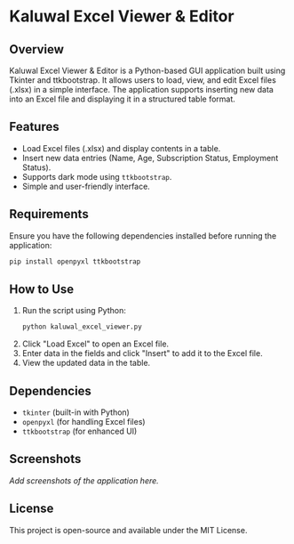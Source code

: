 # Kaluwal Excel Viewer & Editor

## Overview
Kaluwal Excel Viewer & Editor is a Python-based GUI application built using Tkinter and ttkbootstrap. It allows users to load, view, and edit Excel files (.xlsx) in a simple interface. The application supports inserting new data into an Excel file and displaying it in a structured table format.

## Features
- Load Excel files (.xlsx) and display contents in a table.
- Insert new data entries (Name, Age, Subscription Status, Employment Status).
- Supports dark mode using `ttkbootstrap`.
- Simple and user-friendly interface.

## Requirements
Ensure you have the following dependencies installed before running the application:

```sh
pip install openpyxl ttkbootstrap
```

## How to Use
1. Run the script using Python:
   ```sh
   python kaluwal_excel_viewer.py
   ```
2. Click "Load Excel" to open an Excel file.
3. Enter data in the fields and click "Insert" to add it to the Excel file.
4. View the updated data in the table.

## Dependencies
- `tkinter` (built-in with Python)
- `openpyxl` (for handling Excel files)
- `ttkbootstrap` (for enhanced UI)

## Screenshots
_Add screenshots of the application here._

## License
This project is open-source and available under the MIT License.

